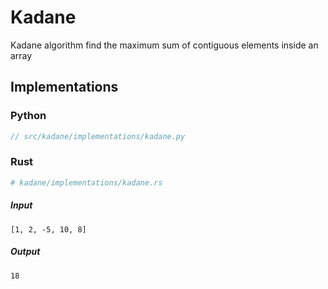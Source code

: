 # Kadane
Kadane algorithm find the maximum sum of contiguous elements inside an array

## Implementations
### Python
```rust
// src/kadane/implementations/kadane.py
```

### Rust
```python
# kadane/implementations/kadane.rs
```

##### Input
```
[1, 2, -5, 10, 8]
```

##### Output
```
18
```
